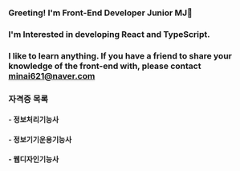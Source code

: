 ### Greeting! I'm Front-End Developer Junior MJ👋
### I'm Interested in developing React and TypeScript.
### I like to learn anything. If you have a friend to share your knowledge of the front-end with, please contact minai621@naver.com
### 자격증 목록
#### - 정보처리기능사
#### - 정보기기운용기능사
#### - 웹디자인기능사
<!--
**minai621/minai621** is a ✨ _special_ ✨ repository because its `README.md` (this file) appears on your GitHub profile.

Here are some ideas to get you started:

- 🔭 I’m currently working on ...
- 🌱 I’m currently learning ...
- 👯 I’m looking to collaborate on ...
- 🤔 I’m looking for help with ...
- 💬 Ask me about ...
- 📫 How to reach me: ...
- 😄 Pronouns: ...
- ⚡ Fun fact: ...
-->
